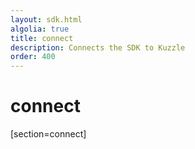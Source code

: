 ```yaml
---
layout: sdk.html
algolia: true
title: connect
description: Connects the SDK to Kuzzle 
order: 400
---
```


# connect

[section=connect]
